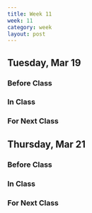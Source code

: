 ```yaml
---
title: Week 11 
week: 11
category: week
layout: post
---
```


## Tuesday, Mar 19

### Before Class

### In Class

### For Next Class


<!-- # # # # # # # # # # # # # # # # # # # # # # # # # # # -->

## Thursday, Mar 21

### Before Class

### In Class

### For Next Class


<!-- # # # # # # # # # # # # # # # # # # # # # # # # # # # -->

